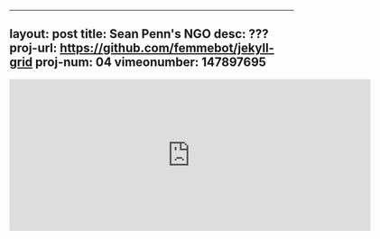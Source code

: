 
---
layout: post
title: Sean Penn's NGO
desc: ???
proj-url: https://github.com/femmebot/jekyll-grid
proj-num: 04
vimeonumber: 147897695
---

<iframe src="https://player.vimeo.com/video/147897695" width="640" height="269" frameborder="0" webkitallowfullscreen mozallowfullscreen allowfullscreen></iframe>

